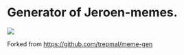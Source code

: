 # Generator of Jeroen-memes.

![](https://turbokut.nl/?.jpg)

Forked from https://github.com/trepmal/meme-gen
